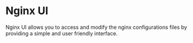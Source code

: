 # Nginx UI

Nginx UI allows you to access and modify the nginx configurations files by providing a simple and user friendly interface.

